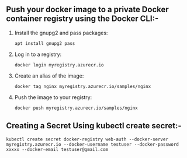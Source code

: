 Push your docker image to a private Docker container registry using the Docker CLI:-
------------------------------------------------------------------------------------

1. Install the gnupg2 and pass packages:
   
   `apt install gnupg2 pass`


2. Log in to a registry:

   `docker login myregistry.azurecr.io`


3. Create an alias of the image:

   `docker tag nginx myregistry.azurecr.io/samples/nginx`


4. Push the image to your registry:

   `docker push myregistry.azurecr.io/samples/nginx`


Creating a Secret Using kubectl create secret:-
-----------------------------------------------

`kubectl create secret docker-registry web-auth --docker-server myregistry.azurecr.io --docker-username testuser --docker-password xxxxx --docker-email testuser@gmail.com` 
